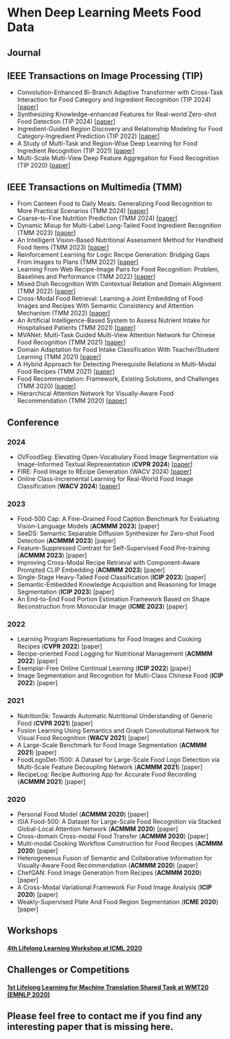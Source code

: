 # When Deep Learning Meets Food Data
## Journal
## IEEE Transactions on Image Processing (TIP)
- <a name="todo"></a> Convolution-Enhanced Bi-Branch Adaptive Transformer with Cross-Task Interaction for Food Category and Ingredient Recognition (TIP 2024) [[paper](https://ieeexplore.ieee.org/abstract/document/10471331)]
- <a name="todo"></a> Synthesizing Knowledge-enhanced Features for Real-world Zero-shot Food Detection (TIP 2024) [[paper](https://ieeexplore.ieee.org/abstract/document/10423421)]
- <a name="todo"></a> Ingredient-Guided Region Discovery and Relationship Modeling for Food Category-Ingredient Prediction (TIP 2022) [[paper](https://ieeexplore.ieee.org/document/9846887)]
- <a name="todo"></a> A Study of Multi-Task and Region-Wise Deep Learning for Food Ingredient Recognition (TIP 2021) [[paper](https://ieeexplore.ieee.org/document/9305995)]
- <a name="todo"></a> Multi-Scale Multi-View Deep Feature Aggregation for Food Recognition (TIP 2020) [[paper](https://ieeexplore.ieee.org/document/8779586)]
## IEEE Transactions on Multimedia (TMM)
- <a name="todo"></a> From Canteen Food to Daily Meals: Generalizing Food Recognition to More Practical Scenarios (TMM 2024) [[paper](https://ieeexplore.ieee.org/document/10453509)]
- <a name="todo"></a> Coarse-to-Fine Nutrition Prediction (TMM 2024) [[paper](https://ieeexplore.ieee.org/document/10246427)]
- <a name="todo"></a> Dynamic Mixup for Multi-Label Long-Tailed Food Ingredient Recognition (TMM 2023) [[paper](https://ieeexplore.ieee.org/document/9794570)]
- <a name="todo"></a> An Intelligent Vision-Based Nutritional Assessment Method for Handheld Food Items (TMM 2023) [[paper](https://ieeexplore.ieee.org/document/9861722)]
- <a name="todo"></a> Reinforcement Learning for Logic Recipe Generation: Bridging Gaps From Images to Plans (TMM 2022) [[paper](https://ieeexplore.ieee.org/document/9318510)]
- <a name="todo"></a> Learning From Web Recipe-Image Pairs for Food Recognition: Problem, Baselines and Performance (TMM 2022) [[paper](https://ieeexplore.ieee.org/document/9594708)]
- <a name="todo"></a> Mixed Dish Recognition With Contextual Relation and Domain Alignment (TMM 2022) [[paper](https://ieeexplore.ieee.org/document/9411739)]
- <a name="todo"></a> Cross-Modal Food Retrieval: Learning a Joint Embedding of Food Images and Recipes With Semantic Consistency and Attention Mechanism (TMM 2022) [[paper](https://ieeexplore.ieee.org/document/9439970)]
- <a name="todo"></a> An Artificial Intelligence-Based System to Assess Nutrient Intake for Hospitalised Patients (TMM 2021) [[paper](https://ieeexplore.ieee.org/document/9091215)]
- <a name="todo"></a> MVANet: Multi-Task Guided Multi-View Attention Network for Chinese Food Recognition (TMM 2021) [[paper](https://ieeexplore.ieee.org/document/9214438)]
- <a name="todo"></a> Domain Adaptation for Food Intake Classification With Teacher/Student Learning (TMM 2021) [[paper](https://ieeexplore.ieee.org/document/9261115)]
- <a name="todo"></a> A Hybrid Approach for Detecting Prerequisite Relations in Multi-Modal Food Recipes (TMM 2021) [[paper](https://ieeexplore.ieee.org/document/9288707)]
- <a name="todo"></a> Food Recommendation: Framework, Existing Solutions, and Challenges (TMM 2020) [[paper](https://ieeexplore.ieee.org/document/8930090)]
- <a name="todo"></a> Hierarchical Attention Network for Visually-Aware Food Recommendation (TMM 2020) [[paper](https://ieeexplore.ieee.org/document/8859291)]
## Conference 

### 2024
- <a name="todo"></a> OVFoodSeg: Elevating Open-Vocabulary Food Image Segmentation via Image-Informed Textual Representation (**CVPR 2024**) [[paper](https://arxiv.org/abs/2404.01409)]
- <a name="todo"></a> FIRE: Food Image to REcipe Generation (WACV 2024) [[paper](https://openaccess.thecvf.com/content/WACV2024/html/Chhikara_FIRE_Food_Image_to_REcipe_Generation_WACV_2024_paper.html)]
- <a name="todo"></a> Online Class-Incremental Learning for Real-World Food Image Classification (**WACV 2024**) [[paper](https://arxiv.org/abs/2301.05246)]
### 2023
- <a name="todo"></a> Food-500 Cap: A Fine-Grained Food Caption Benchmark for Evaluating Vision-Language Models (**ACMMM 2023**) [paper]
- <a name="todo"></a> SeeDS: Semantic Separable Diffusion Synthesizer for Zero-shot Food Detection (**ACMMM 2023**) [paper]
- <a name="todo"></a> Feature-Suppressed Contrast for Self-Supervised Food Pre-training (**ACMMM 2023**) [paper]
- <a name="todo"></a> Improving Cross-Modal Recipe Retrieval with Component-Aware Prompted CLIP Embedding (**ACMMM 2023**) [paper]
- <a name="todo"></a> Single-Stage Heavy-Tailed Food Classification (**ICIP 2023**) [paper]
- <a name="todo"></a> Semantic-Embedded Knowledge Acquisition and Reasoning for Image Segmentation (**ICIP 2023**) [paper]
- <a name="todo"></a> An End-to-End Food Portion Estimation Framework Based on Shape Reconstruction from Monocular Image (**ICME 2023**) [paper]
### 2022
- <a name="todo"></a> Learning Program Representations for Food Images and Cooking Recipes (**CVPR 2022**) [paper]
- <a name="todo"></a> Recipe-oriented Food Logging for Nutritional Management (**ACMMM 2022**) [paper]
- <a name="todo"></a> Exemplar-Free Online Continual Learning (**ICIP 2022**) [paper]
- <a name="todo"></a> Image Segmentation and Recognition for Multi-Class Chinese Food (**ICIP 2022**) [paper]
### 2021
- <a name="todo"></a> Nutrition5k: Towards Automatic Nutritional Understanding of Generic Food (**CVPR 2021**) [paper]
- <a name="todo"></a> Fusion Learning Using Semantics and Graph Convolutional Network for Visual Food Recognition (**WACV 2021**) [paper]
- <a name="todo"></a> A Large-Scale Benchmark for Food Image Segmentation (**ACMMM 2021**) [paper]
- <a name="todo"></a> FoodLogoDet-1500: A Dataset for Large-Scale Food Logo Detection via Multi-Scale Feature Decoupling Network (**ACMMM 2021**) [paper]
- <a name="todo"></a> RecipeLog: Recipe Authoring App for Accurate Food Recording (**ACMMM 2021**) [paper]
### 2020
- <a name="todo"></a> Personal Food Model (**ACMMM 2020**) [paper]
- <a name="todo"></a> ISIA Food-500: A Dataset for Large-Scale Food Recognition via Stacked Global-Local Attention Network (**ACMMM 2020**) [paper]
- <a name="todo"></a> Cross-domain Cross-modal Food Transfer (**ACMMM 2020**) [paper]
- <a name="todo"></a> Multi-modal Cooking Workflow Construction for Food Recipes (**ACMMM 2020**) [paper]
- <a name="todo"></a> Heterogeneous Fusion of Semantic and Collaborative Information for Visually-Aware Food Recommendation (**ACMMM 2020**) [paper]
- <a name="todo"></a> ChefGAN: Food Image Generation from Recipes (**ACMMM 2020**) [paper]
- <a name="todo"></a> A Cross-Modal Variational Framework For Food Image Analysis (**ICIP 2020**) [paper]
- <a name="todo"></a> Weakly-Supervised Plate And Food Region Segmentation (**ICME 2020**) [paper]

## Workshops
#### [4th Lifelong Learning Workshop at ICML 2020](https://lifelongml.github.io/)


## Challenges or Competitions
#### [1st Lifelong Learning for Machine Translation Shared Task at WMT20 (EMNLP 2020)](http://www.statmt.org/wmt20/lifelong-learning-task.html)

## Please feel free to contact me if you find any interesting paper that is missing here.

